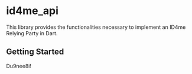 # id4me_api

This library provides the functionalities necessary to implement an ID4me Relying Party in Dart.

## Getting Started

Du9nee8i!